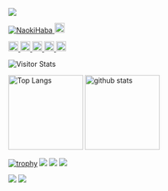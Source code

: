 [![](https://raw.githubusercontent.com/NaokiHaba/NaokiHaba/master/profile-summary-card-output/dracula/0-profile-details.svg)](https://github.com/vn7n24fzkq/github-profile-summary-cards)

<p align="left"> 
  <a href="https://github.com/NaokiHaba/NaokiHaba/">
    <img src="https://komarev.com/ghpvc/?username=NaokiHaba" alt="NaokiHaba" />
  </a>
  <a href="https://github.com/NaokiHaba">
    <img height="20" src="https://img.shields.io/github/followers/NaokiHaba?label=follow&logo=github&style=flat" />
  </a>
</p>


<p align="left">
  <a href="https://zenn.dev/naonao70">
    <img height="20" src="https://badgen.org/img/zenn/naonao70/likes?style=plastic" alt="Likes" />
  </a>
  <a href="https://zenn.dev/naonao70">
    <img height="20" src="https://badgen.org/img/zenn/naonao70/followers?style=plastic" alt="Followers" />
  </a>
  <a href="https://zenn.dev/naonao70">
    <img height="20" src="https://badgen.org/img/zenn/naonao70/articles?style=plastic" alt="Articles" />
  </a>
  <a href="http://qiita.com/NaokiHaba">
    <img height="20" src="https://qiita-badge.apiapi.app/s/NaokiHaba/contributions.svg" />
  </a>
  <a href="http://qiita.com/NaokiHaba">
    <img height="20" src="https://qiita-badge.apiapi.app/s/NaokiHaba/posts.svg" />
  </a>
</p>


<div align="left">
  <img alt="Visitor Stats" src="https://widgetbite.com/stats/NaokiHaba"/>  
</div>


<p align="left"> 
  <img alt="Top Langs" height="150px" src="https://github-readme-stats.vercel.app/api/top-langs/?username=NaokiHaba&layout=compact&count_private=true&show_icons=true&show_icons=true&theme=onedark" />
  <img alt="github stats" height="150px" src="https://github-readme-stats.vercel.app/api?username=NaokiHaba&count_private=true&show_icons=true&show_icons=true&theme=onedark" />
</p>

[![trophy](https://github-profile-trophy.vercel.app/?username=NaokiHaba&theme=gruvbox)](https://github.com/ryo-ma/github-profile-trophy)
[![](https://raw.githubusercontent.com/NaokiHaba/NaokiHaba/master/profile-summary-card-output/dracula/0-profile-details.svg)](https://github.com/vn7n24fzkq/github-profile-summary-cards)
[![](https://raw.githubusercontent.com/NaokiHaba/NaokiHaba/master/profile-summary-card-output/dracula/1-repos-per-language.svg)](https://github.com/vn7n24fzkq/github-profile-summary-cards)
[![](https://raw.githubusercontent.com/NaokiHaba/NaokiHaba/master/profile-summary-card-output/dracula/2-most-commit-language.svg)](https://github.com/vn7n24fzkq/github-profile-summary-cards)

[![](https://activity-graph.herokuapp.com/graph?username=NaokiHaba&theme=github)](https://activity-graph.herokuapp.com/graph?username=NaokiHaba&theme=github)
[![](https://github-readme-streak-stats.herokuapp.com/?user=NaokiHaba&theme=dark)](https://github-readme-streak-stats.herokuapp.com/?user=NaokiHaba&theme=dark)
